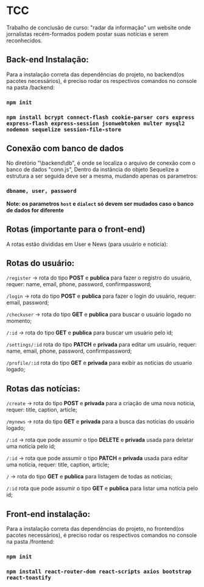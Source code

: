 # TCC
  Trabalho de conclusão de curso: "radar da informação" um website onde jornalistas recém-formados podem postar suas notícias e serem reconhecidos.

## Back-end Instalação:

  Para a instalação correta das dependências do projeto, no backend(os pacotes necessários), é preciso rodar os respectivos comandos no console na pasta /backend:

  ### `npm init`

  ### `npm install bcrypt connect-flash cookie-parser cors express express-flash express-session jsonwebtoken multer mysql2 nodemon sequelize session-file-store`


## Conexão com banco de dados

  No diretório "\backend\db", é onde se localiza o arquivo de conexão com o banco de dados "conn.js", Dentro da instância do objeto Sequelize a estrutura a ser seguida deve ser a mesma, mudando apenas os parametros:

  ### `dbname, user, password`

  **Note: os parametros `host` e `dialect` só devem ser mudados caso o banco de dados for diferente**


## Rotas (importante para o front-end)

A rotas estão divididas em User e News (para usuário e noticia):

  ## Rotas do usuário:

  `/register` -> rota do tipo **POST** e **publica** para fazer o registro do usuário, requer: name, email, phone, password, confirmpassword;

  `/login` -> rota do tipo **POST** e **publica** para fazer o login do usuário, requer: email, password;

  `/checkuser` -> rota do tipo **GET** e **publica** para buscar o usuário logado no momento;

  `/:id` -> rota do tipo **GET** e **publica** para buscar um usuário pelo id;

  `/settings/:id` rota do tipo **PATCH** e **privada** para editar um usuário, requer: name, email, phone, password, confirmpassword;

  `/profile/:id` rota do tipo **GET** e **privada** para exibir as noticias do usuario logado;

  ## Rotas das notícias:

  `/create` -> rota do tipo **POST** e **privada** para a criação de uma nova notícia, requer: title, caption, article;

  `/mynews` -> rota do tipo **GET** e **privada** para a busca das notícias do usuário logado;

  `/:id` -> rota que pode assumir o tipo **DELETE** e **privada** usada para deletar uma notícia pelo id;

  `/:id` -> rota que pode assumir o tipo **PATCH** e **privada** usada para editar uma notícia, requer: title, caption, article;

  `/` -> rota do tipo **GET** e **publica** para listagem de todas as notícias;

  `/:id` rota que pode assumir o tipo **GET** e **publica** para listar uma notícia pelo id;



## Front-end instalação:

  Para a instalação correta das dependências do projeto, no frontend(os pacotes necessários), é preciso rodar os respectivos comandos no console na pasta /frontend:

  ### `npm init`

  ### `npm install react-router-dom react-scripts axios bootstrap react-toastify`